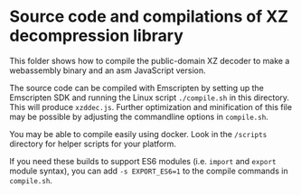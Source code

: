 # Source code and compilations of XZ decompression library

This folder shows how to compile the public-domain XZ decoder to make a webassembly binary and an asm JavaScript version.

The source code can be compiled with Emscripten by setting up the Emscripten SDK and running the Linux script `./compile.sh` in this directory. This will produce `xzddec.js`. Further optimization and minification of this file may be possible by adjusting the commandline options in `compile.sh`.

You may be able to compile easily using docker. Look in the `/scripts` directory for helper scripts for your platform.

If you need these builds to support ES6 modules (i.e. `import` and `export` module syntax), you can add `-s EXPORT_ES6=1` to the compile commands in `compile.sh`.